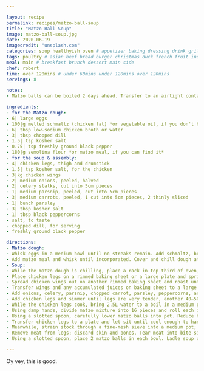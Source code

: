 ```yaml
---

layout: recipe
permalink: recipes/matzo-ball-soup
title: "Matzo Ball Soup"
image: matzo-ball-soup.jpg
date: 2020-06-19
imagecredit: "unsplash.com" 
categories: soup healthyish oven # appetizer baking dressing drink grill healthyish marinade oven pickling quick raw salad sandwich sauce snack soup
tags: poultry # asian beef bread burger christmas duck french fruit indian italian mexican nuts pasta pork poultry rice seafood thanksgiving vegetarian
meal: main # breakfast brunch dessert main side
chef: robert 
time: over 120mins # under 60mins under 120mins over 120mins
servings: 8 

notes:
- Matzo balls can be boiled 2 days ahead. Transfer to an airtight container along with 2–3 tbsp cooking liquid and chill. To reheat, gently lower balls (giggity) into soup and cook over medium-low until heated through, about 10 minutes.

ingredients:
- for the Matzo dough:
- 6| large eggs
- 100|g melted schmaltz (chicken fat) *or vegetable oil, if you don't have access to chicken fat*
- 6| tbsp low-sodium chicken broth or water
- 3| tbsp chopped dill
- 1.5| tsp kosher salt
- 0.75| tsp freshly ground black pepper
- 180|g semolina flour *or matzo meal, if you can find it*
- for the soup & assembly:
- 4| chicken legs, thigh and drumstick
- 1.5| tsp kosher salt, for the chicken
- 3|kg chicken wings
- 2| medium onions, peeled, halved
- 2| celery stalks, cut into 5cm pieces
- 1| medium parsnip, peeled, cut into 5cm pieces
- 3| medium carrots, peeled, 1 cut into 5cm pieces, 2 thinly sliced
- 1| bunch parsley
- 3| tbsp kosher salt
- 1| tbsp black peppercorns
- salt, to taste
- chopped dill, for serving
- freshly ground black pepper

directions:
- Matzo dough:
- Whisk eggs in a medium bowl until no streaks remain. Add schmaltz, broth, dill, salt, and pepper and whisk vigorously to combine. 
- Add matzo meal and whisk until incorporated. Cover and chill dough at least 35 minutes (this is essential as it gives the matzo meal time to hydrate).
- Soup:
- While the matzo dough is chilling, place a rack in top third of oven; preheat to 230°C. 
- Place chicken legs on a rimmed baking sheet or a large plate and sprinkle with salt; let sit at room temperature until ready to use. 
- Spread chicken wings out on another rimmed baking sheet and roast until golden brown, for 45–55 minutes.
- Transfer wings and any accumulated juices on baking sheet to a large pot. 
- Add onions, celery, parsnip, chopped carrot, parsley, peppercorns, and 3.5L water. Bring to a simmer and cook, adjusting heat as needed to maintain simmer, until stock is slightly reduced, for 40–50 minutes. 
- Add chicken legs and simmer until legs are very tender, another 40–50 minutes.
- While the chicken legs cook, bring 2.5L water to a boil in a medium pot. Add 3 tbsp salt. 
- Using damp hands, divide matzo mixture into 16 pieces and roll each into a ball about the same size of a ping pong ball. It’s okay to really work the dough into balls; it won’t get dense.
- Using a slotted spoon, carefully lower matzo balls into pot. Reduce heat to low, cover pot, and simmer gently, checking occasionally and adjusting heat if boiling too rapidly, until balls are puffed and light in color, for 30–40 minutes. Don’t remove them sooner than this; they will be dense in the middle if undercooked. Remove from heat and let sit while you finish the soup.
- Transfer chicken legs to a plate and let sit until cool enough to handle.
- Meanwhile, strain stock through a fine-mesh sieve into a medium pot; discard solids.
- Remove meat from legs; discard skin and bones. Tear meat into bite-size pieces and return to stock. Add remaining thinly sliced carrots. Return stock to a simmer and cook until carrots are just tender, about 4 minutes. Taste and season soup with more salt if needed.
- Using a slotted spoon, place 2 matzo balls in each bowl. Ladle soup over. Garnish with chopped dill and a few grinds of pepper.

--- 
```

Oy vey, this is good.